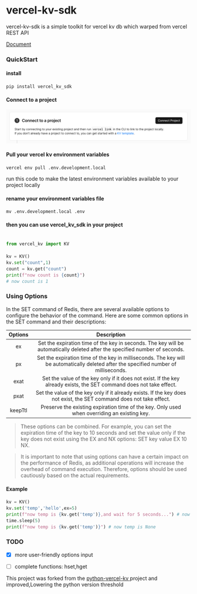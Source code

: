 # vercel-kv-sdk

vercel-kv-sdk is a simple toolkit for vercel kv db which warped from vercel REST API

[Document](https://vercel.com/docs/storage/vercel-kv/rest-api)


### QuickStart
#### install 
```
pip install vercel_kv_sdk
```
#### Connect to a project
![connect to project](./image/connect.png)
#### Pull your vercel kv environment variables

```
vercel env pull .env.development.local
```
run this code to make the latest environment variables available to your project locally

#### rename your environment variables file

```
mv .env.development.local .env
```

#### then you can use vercel_kv_sdk in your project
```python

from vercel_kv import KV

kv = KV()
kv.set("count",1)
count = kv.get("count")
print(f"now count is {count}")
# now count is 1

```
### Using Options
In the SET command of Redis, there are several available options to configure the behavior of the command. Here are some common options in the SET command and their descriptions:


| Options | Description |
|:---:|:---:|
| ex | Set the expiration time of the key in seconds. The key will be automatically deleted after the specified number of seconds. |
| px | Set the expiration time of the key in milliseconds. The key will be automatically deleted after the specified number of milliseconds. |
| exat | Set the value of the key only if it does not exist. If the key already exists, the SET command does not take effect. |
| pxat | Set the value of the key only if it already exists. If the key does not exist, the SET command does not take effect. |
| keepTtl | Preserve the existing expiration time of the key. Only used when overriding an existing key. |

> These options can be combined. For example, you can set the expiration time of the key to 10 seconds and set the value only if the key does not exist using the EX and NX options: SET key value EX 10 NX.

> It is important to note that using options can have a certain impact on the performance of Redis, as additional operations will increase the overhead of command execution. Therefore, options should be used cautiously based on the actual requirements.

#### Example
```python
kv = KV()
kv.set('temp','hello',ex=5)
print(f"now temp is {kv.get('temp')},and wait for 5 seconds...") # now temp is hello
time.sleep(5)
print(f"now temp is {kv.get('temp')}") # now temp is None
```

### TODO
- [x] more user-friendly options input
- [ ] complete functions: hset,hget


This project was forked from the [python-vercel-kv
](https://github.com/bestK/python-vercel-kv/tree/main) project and improved,Lowering the python version threshold